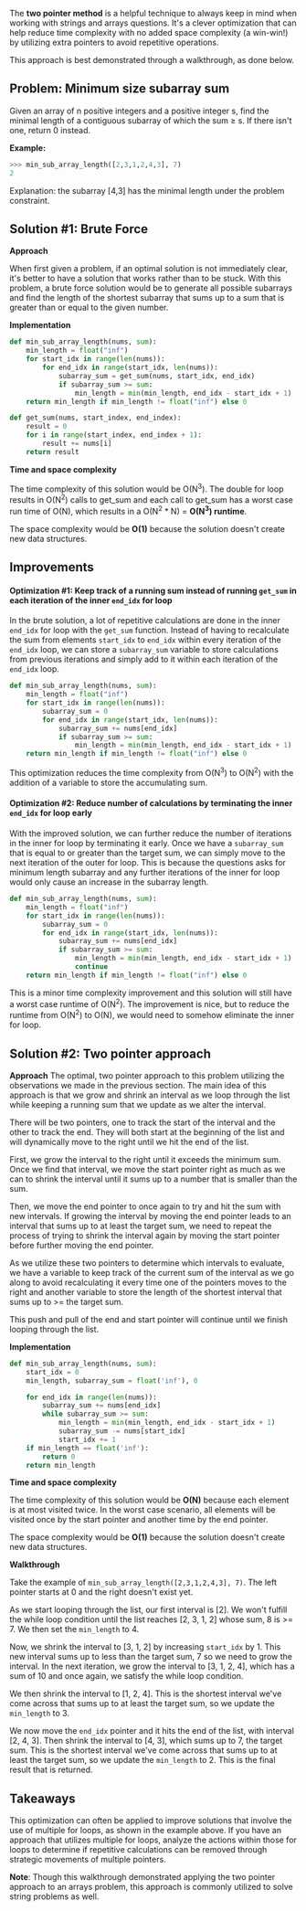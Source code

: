 The **two pointer method** is a helpful technique to always keep in mind when working with strings and arrays questions. It's a clever optimization that can help reduce time complexity with no added space complexity (a win-win!) by utilizing extra pointers to avoid repetitive operations.

This approach is best demonstrated through a walkthrough, as done below. 

## Problem: Minimum size subarray sum

Given an array of n positive integers and a positive integer s, find the minimal length of a contiguous subarray of which the sum ≥ s. If there isn't one, return 0 instead.

**Example:**
```python
>>> min_sub_array_length([2,3,1,2,4,3], 7)
2
```

Explanation: the subarray [4,3] has the minimal length under the problem constraint.

## Solution #1: Brute Force
**Approach**

When first given a problem, if an optimal solution is not immediately clear, it's better to have a solution that works rather than to be stuck. With this problem, a brute force solution would be to generate all possible subarrays and find the length of the shortest subarray that sums up to a sum that is greater than or equal to the given number.

**Implementation**
```python
def min_sub_array_length(nums, sum):
    min_length = float("inf")
    for start_idx in range(len(nums)):
        for end_idx in range(start_idx, len(nums)):
            subarray_sum = get_sum(nums, start_idx, end_idx)
            if subarray_sum >= sum:
                min_length = min(min_length, end_idx - start_idx + 1)
    return min_length if min_length != float("inf") else 0

def get_sum(nums, start_index, end_index):
    result = 0
    for i in range(start_index, end_index + 1):
        result += nums[i]
    return result
```

**Time and space complexity**

The time complexity of this solution would be O(N<sup>3</sup>). The double for loop results in O(N<sup>2</sup>) calls to get_sum and each call to get_sum has a worst case run time of O(N), which results in a O(N<sup>2</sup> * N) = **O(N<sup>3</sup>) runtime**.

The space complexity would be **O(1)** because the solution doesn't create new data structures.

## Improvements
#### Optimization #1: Keep track of a running sum instead of running `get_sum` in each iteration of the inner `end_idx` for loop
In the brute solution, a lot of repetitive calculations are done in the inner `end_idx` for loop with the `get_sum` function. Instead of having to recalculate the sum from elements `start_idx` to `end_idx` within every iteration of the `end_idx` loop, we can store a `subarray_sum` variable to store calculations from previous iterations and simply add to it within each iteration of the `end_idx` loop.

```python
def min_sub_array_length(nums, sum):
    min_length = float("inf")
    for start_idx in range(len(nums)):
        subarray_sum = 0
        for end_idx in range(start_idx, len(nums)):
            subarray_sum += nums[end_idx]
            if subarray_sum >= sum:
                min_length = min(min_length, end_idx - start_idx + 1)
    return min_length if min_length != float("inf") else 0
```

This optimization reduces the time complexity from O(N<sup>3</sup>) to O(N<sup>2</sup>) with the addition of a variable to store the accumulating sum.


#### Optimization #2: Reduce number of calculations by terminating the inner `end_idx` for loop early
With the improved solution, we can further reduce the number of iterations in the inner for loop by terminating it early. Once we have a `subarray_sum` that is equal to or greater than the target sum, we can simply move to the next iteration of the outer for loop. This is because the questions asks for minimum length subarray and any further iterations of the inner for loop would only cause an increase in the subarray length.

```python
def min_sub_array_length(nums, sum):
    min_length = float("inf")
    for start_idx in range(len(nums)):
        subarray_sum = 0
        for end_idx in range(start_idx, len(nums)):
            subarray_sum += nums[end_idx]
            if subarray_sum >= sum:
                min_length = min(min_length, end_idx - start_idx + 1)
                continue
    return min_length if min_length != float("inf") else 0
```

This is a minor time complexity improvement and this solution will still have a worst case runtime of O(N<sup>2</sup>). The improvement is nice, but to reduce the runtime from O(N<sup>2</sup>) to O(N), we would need to somehow eliminate the inner for loop.


## Solution #2: Two pointer approach
**Approach**
The optimal, two pointer approach to this problem utilizing the observations we made in the previous section. The main idea of this approach is that we grow and shrink an interval as we loop through the list while keeping a running sum that we update as we alter the interval.

There will be two pointers, one to track the start of the interval and the other to track the end. They will both start at the beginning of the list and will dynamically move to the right until we hit the end of the list.

First, we grow the interval to the right until it exceeds the minimum sum. Once we find that interval, we move the start pointer right as much as we can to shrink the interval until it sums up to a number that is smaller than the sum. 

Then, we move the end pointer to once again to try and hit the sum with new intervals. If growing the interval by moving the end pointer leads to an interval that sums up to at least the target sum, we need to repeat the process of trying to shrink the interval again by moving the start pointer before further moving the end pointer.

As we utilize these two pointers to determine which intervals to evaluate, we have a variable to keep track of the current sum of the interval as we go along to avoid recalculating it every time one of the pointers moves to the right and another variable to store the length of the shortest interval that sums up to >= the target sum.

This push and pull of the end and start pointer will continue until we finish looping through the list.


**Implementation**
```python
def min_sub_array_length(nums, sum):
    start_idx = 0
    min_length, subarray_sum = float('inf'), 0

    for end_idx in range(len(nums)):
        subarray_sum += nums[end_idx]
        while subarray_sum >= sum:
            min_length = min(min_length, end_idx - start_idx + 1)
            subarray_sum -= nums[start_idx]
            start_idx += 1
    if min_length == float('inf'):
        return 0
    return min_length
```

**Time and space complexity**

The time complexity of this solution would be **O(N)** because each element is at most visited twice. In the worst case scenario, all elements will be visited once by the start pointer and another  time by the end pointer.

The space complexity would be **O(1)** because the solution doesn't create new data structures.

**Walkthrough**

Take the example of `min_sub_array_length([2,3,1,2,4,3], 7)`. The left pointer starts at 0 and the right doesn't exist yet.

As we start looping through the list, our first interval is [2]. We won't fulfill the while loop condition until the list reaches [2, 3, 1, 2] whose sum, 8 is >= 7. We then set the `min_length` to 4. 

Now, we shrink the interval to [3, 1, 2] by increasing `start_idx` by 1. This new interval sums up to less than the target sum, 7 so we need to grow the interval. In the next iteration, we grow the interval to [3, 1, 2, 4], which has a sum of 10 and once again, we satisfy the while loop condition. 

We then shrink the interval to [1, 2, 4]. This is the shortest interval we've come across that sums up to at least the target sum, so we update the `min_length` to 3. 

We now move the `end_idx` pointer and it hits the end of the list, with interval [2, 4, 3]. Then shrink the interval to [4, 3], which sums up to 7, the target sum. This is the shortest interval we've come across that sums up to at least the target sum, so we update the `min_length` to 2. This is the final result that is returned.

## Takeaways

This optimization can often be applied to improve solutions that involve the use of multiple for loops, as shown in the example above. If you have an approach that utilizes multiple for loops, analyze the actions within those for loops to determine if repetitive calculations can be removed through strategic movements of multiple pointers.

**Note**: Though this walkthrough demonstrated applying the two pointer approach to an arrays problem, this approach is commonly utilized to solve string problems as well.

